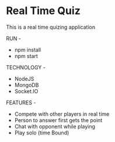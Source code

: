# Real Time Quiz
This is a real time quizing application

RUN -
* npm install
* npm start

TECHNOLOGY - 
* NodeJS
* MongoDB
* Socket.IO

FEATURES -
* Compete with other players in real time
* Person to answer first gets the point
* Chat with opponent while playing
* Play solo (time Bound)

